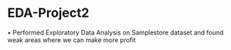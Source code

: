 # EDA-Project2
•	Performed Exploratory Data Analysis on Samplestore dataset and found weak areas where we can make more profit 
